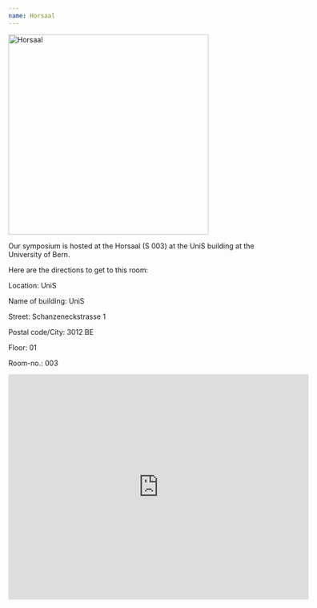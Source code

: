 ```yaml
---
name: Horsaal
---
```


<img src="/2023/assets/images/horsaal.jpg" alt="Horsaal" width="400"/>

Our symposium is hosted at the Horsaal (S 003) at the UniS building at the University of Bern.

Here are the directions to get to this room:


Location: UniS

Name of building: UniS

Street: Schanzeneckstrasse 1

Postal code/City: 3012 BE

Floor: 01

Room-no.: 003

<iframe src="https://www.google.com/maps/embed?pb=!1m18!1m12!1m3!1d11199.062050629609!2d7.438422488991992!3d46.949712973410726!2m3!1f0!2f0!3f0!3m2!1i1024!2i768!4f13.1!3m3!1m2!1s0x478e39bc3c33395f%3A0xb8c92e62f4ac7d60!2sUniS!5e1!3m2!1sen!2sch!4v1723574616055!5m2!1sen!2sch" width="600" height="450" style="border:0;" allowfullscreen="" loading="lazy" referrerpolicy="no-referrer-when-downgrade"></iframe>
